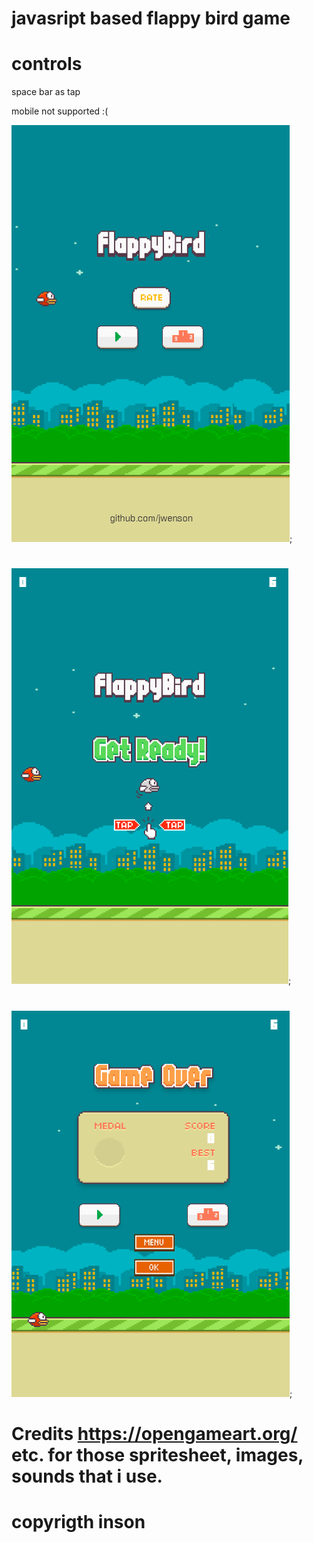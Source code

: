 # javasript based flappy bird game

# controls

space bar as tap

mobile not supported :(

![Example 1](example/1.png);
#
![Example 3](example/3.png);
#
![Example 2](example/2.png);

# Credits https://opengameart.org/ etc. for those spritesheet, images, sounds that i use.

# copyrigth inson


